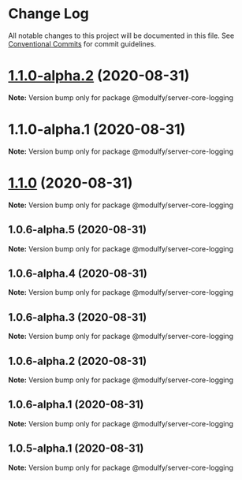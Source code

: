 # Change Log

All notable changes to this project will be documented in this file.
See [Conventional Commits](https://conventionalcommits.org) for commit guidelines.

# [1.1.0-alpha.2](https://github.com/jmrapp1/Modulfy/compare/@modulfy/server-core-logging@1.1.0...@modulfy/server-core-logging@1.1.0-alpha.2) (2020-08-31)

**Note:** Version bump only for package @modulfy/server-core-logging





# 1.1.0-alpha.1 (2020-08-31)

**Note:** Version bump only for package @modulfy/server-core-logging





# [1.1.0](https://github.com/jmrapp1/Modulfy/compare/@modulfy/server-core-logging@1.0.6-alpha.5...@modulfy/server-core-logging@1.1.0) (2020-08-31)

**Note:** Version bump only for package @modulfy/server-core-logging





## 1.0.6-alpha.5 (2020-08-31)

**Note:** Version bump only for package @modulfy/server-core-logging





## 1.0.6-alpha.4 (2020-08-31)

**Note:** Version bump only for package @modulfy/server-core-logging





## 1.0.6-alpha.3 (2020-08-31)

**Note:** Version bump only for package @modulfy/server-core-logging





## 1.0.6-alpha.2 (2020-08-31)

**Note:** Version bump only for package @modulfy/server-core-logging





## 1.0.6-alpha.1 (2020-08-31)

**Note:** Version bump only for package @modulfy/server-core-logging





## 1.0.5-alpha.1 (2020-08-31)

**Note:** Version bump only for package @modulfy/server-core-logging

